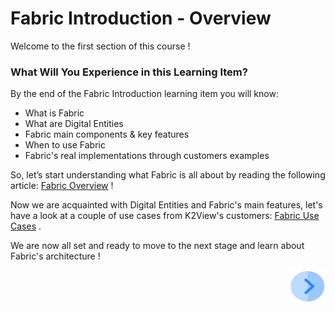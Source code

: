 # Fabric Introduction - Overview

Welcome to the first section of this course !

 

### What Will You Experience in this Learning Item?

By the end of the Fabric Introduction learning item you will know:

- What is Fabric 
- What are Digital Entities
- Fabric main components & key features
- When to use Fabric
- Fabric's real implementations through customers examples



So, let’s start understanding what Fabric is all about by reading the following article: [Fabric Overview](https://github.com/k2view-academy/K2View-Academy/wiki/What-is-Fabric%3F) !

Now we are acquainted with Digital Entities and Fabric's main features, let's have a look at a couple of use cases from K2View's customers: [Fabric Use Cases](academy\Training_Level_1\01_Fabric_Introduction) .

We are now all set and ready to move to the next stage and learn about Fabric's architecture !

[<img align="right" width="60" height="54" src="/articles/images/Next.png">](/academy/Training_Level_1/02_Fabric_Architecture/2_1_FabricArchitectureOverview.md)


